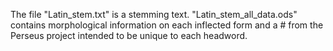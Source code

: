 The file "Latin_stem.txt" is a stemming text. "Latin_stem_all_data.ods" contains morphological information on each inflected form and a # from the Perseus project intended to be unique to each headword.
